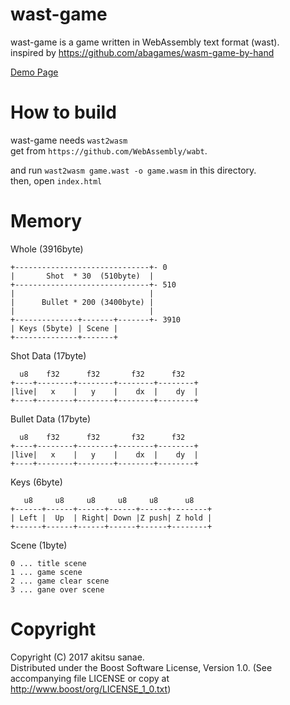 # wast-game

wast-game is a game written in WebAssembly text format (wast).  
inspired by https://github.com/abagames/wasm-game-by-hand  

[Demo Page](https://akitsu-sanae.github.io/works/wast-game/index.html)

# How to build

wast-game needs `wast2wasm`  
get from `https://github.com/WebAssembly/wabt`.  

and run `wast2wasm game.wast -o game.wasm` in this directory.  
then, open `index.html`

# Memory

Whole (3916byte)
```
+------------------------------+- 0
|       Shot  * 30  (510byte)  |
+------------------------------+- 510
|                              |
|      Bullet * 200 (3400byte) |
|                              |
+--------------+-------+-------+- 3910
| Keys (5byte) | Scene |
+--------------+-------+
```

Shot Data (17byte)
```
  u8    f32      f32       f32      f32
+----+--------+--------+--------+--------+
|live|   x    |   y    |    dx  |    dy  |
+----+--------+--------+--------+--------+
```

Bullet Data (17byte)
```
  u8    f32      f32       f32      f32
+----+--------+--------+--------+--------+
|live|   x    |   y    |    dx  |    dy  |
+----+--------+--------+--------+--------+
```

Keys (6byte)
```
   u8     u8     u8     u8     u8      u8
+------+------+------+------+------+--------+
| Left |  Up  | Right| Down |Z push| Z hold |
+------+------+------+------+------+--------+
```

Scene (1byte)
```
0 ... title scene
1 ... game scene
2 ... game clear scene
3 ... gane over scene
```

# Copyright
Copyright (C) 2017 akitsu sanae.  
Distributed under the Boost Software License, Version 1.0. 
(See accompanying file LICENSE or copy at http://www.boost/org/LICENSE_1_0.txt)  


